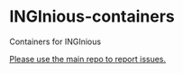 INGInious-containers
====================

Containers for INGInious

[Please use the main repo to report issues.](https://github.com/UCL-INGI/INGInious/issues)
